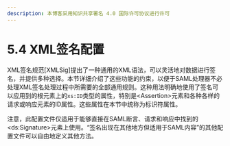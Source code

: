 ```yaml
---
description: 本博客采用知识共享署名 4.0 国际许可协议进行许可
---
```


# 5.4 XML签名配置

XML签名规范[XMLSig]提出了一种通用的XML语法，可以灵活地对数据进行签名，并提供多种选择。本节详细介绍了这些功能的约束，以便于SAML处理器不必处理XML签名处理过程中所需要的全部通用规则。这种用法明确地使用了签名可以应用到的根元素上的```xs:ID```类型的属性，特别是\<Assertion\>元素和各种各样的请求或响应元素的ID属性。这些属性在本节中统称为标识符属性。

注意，此配置文件仅适用于能够直接在SAML断言、请求和响应中找到的\<ds:Signature\>元素上使用。“签名出现在其他地方但适用于SAML内容”的其他配置文件可以自由地定义其他方法。
